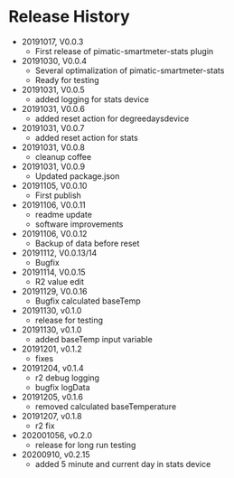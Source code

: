 # Release History

* 20191017, V0.0.3
  * First release of pimatic-smartmeter-stats plugin
* 20191030, V0.0.4
  * Several optimalization of pimatic-smartmeter-stats
  * Ready for testing
* 20191031, V0.0.5
  * added logging for stats device
* 20191031, V0.0.6
  * added reset action for degreedaysdevice
* 20191031, V0.0.7
  * added reset action for stats
* 20191031, V0.0.8
  * cleanup coffee
* 20191031, V0.0.9
  * Updated package.json
* 20191105, V0.0.10
  * First publish
* 20191106, V0.0.11
  * readme update
  * software improvements
* 20191106, V0.0.12
  * Backup of data before reset
* 20191112, V0.0.13/14
  * Bugfix
* 20191114, V0.0.15
  * R2 value edit
* 20191129, V0.0.16
  * Bugfix calculated baseTemp
* 20191130, v0.1.0
  * release for testing
* 20191130, v0.1.0
  * added baseTemp input variable
* 20191201, v0.1.2
  * fixes
* 20191204, v0.1.4
  * r2 debug logging
  * bugfix logData
* 20191205, v0.1.6
  * removed calculated baseTemperature
* 20191207, v0.1.8
  * r2 fix
* 202001056, v0.2.0
  * release for long run testing
* 20200910, v0.2.15
  * added 5 minute and current day in stats device

